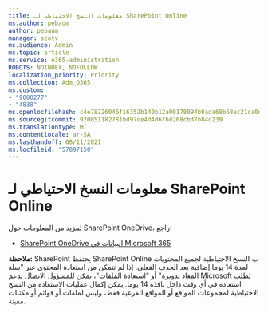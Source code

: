 ```yaml
---
title: معلومات النسخ الاحتياطي لـ SharePoint Online
ms.author: pebaum
author: pebaum
manager: scotv
ms.audience: Admin
ms.topic: article
ms.service: o365-administration
ROBOTS: NOINDEX, NOFOLLOW
localization_priority: Priority
ms.collection: Adm_O365
ms.custom:
- "9000277"
- "4838"
ms.openlocfilehash: c4e78226046f16352b140b12a00178094b9ada68b58ec21ca0d974792c8e3068
ms.sourcegitcommit: 920051182781bd97ce4d4d6fbd268cb37b84d239
ms.translationtype: MT
ms.contentlocale: ar-SA
ms.lasthandoff: 08/11/2021
ms.locfileid: "57897150"
---
```

# <a name="sharepoint-online-backup-information"></a>معلومات النسخ الاحتياطي لـ SharePoint Online

لمزيد من المعلومات حول SharePoint OneDrive، راجع:

- [SharePoint OneDrive البيانات في Microsoft 365](https://docs.microsoft.com/compliance/assurance/assurance-sharepoint-onedrive-data-resiliency)

**ملاحظة:** SharePoint يحتفظ SharePoint Online ب النسخ الاحتياطية لجميع المحتويات لمدة 14 يوما إضافية بعد الحذف الفعلي. إذا لم تتمكن من [](https://support.microsoft.com/office/restore-deleted-items-from-the-site-collection-recycle-bin-5fa924ee-16d7-487b-9a0a-021b9062d14b) استعادة المحتوى [](https://support.microsoft.com/office/restore-your-onedrive-fa231298-759d-41cf-bcd0-25ac53eb8a15)عبر "سلة المعاد تدويره" أو "استعادة الملفات"، يمكن للمسؤول الاتصال بدعم Microsoft لطلب استعادة في أي وقت داخل نافذة 14 يوما. يمكن إكمال عمليات الاستعادة من النسخ الاحتياطية لمجموعات المواقع أو المواقع الفرعية فقط، وليس لملفات أو قوائم أو مكتبات معينة.
